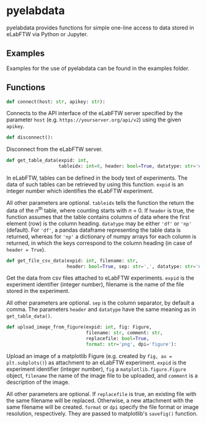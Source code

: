 # pyelabdata
pyelabdata provides functions for simple one-line access to data stored
in eLabFTW via Python or Jupyter.

## Examples
Examples for the use of pyelabdata can be found in the examples folder.

## Functions

```python
def connect(host: str, apikey: str):
```
Connects to the API interface of the eLabFTW server specified by the
parameter `host` (e.g. `https://yourserver.org/api/v2`) using the given
`apikey`.

```python
def disconnect():
```
Disconnect from the eLabFTW server.

```python
def get_table_data(expid: int, 
                   tableidx: int=0, header: bool=True, datatype: str='np'):
```
In eLabFTW, tables can be defined in the body text of experiments.
The data of such tables can be retrieved by using this function.
`expid` is an integer number which identifies the eLabFTW experiment.

All other parameters are optional. `tableidx` tells the function the
return the data of the *n*<sup>th</sup> table, where counting starts with *n* = 0.
If `header` is true, the function assumes that the table contains
columns of data where the first element (row) is the column heading.
`datatype` may be either `'df'` or `'np'` (default). For `'df'`, a pandas dataframe
representing the table data is returned, whereas for `'np'` a dictionary
of numpy arrays for each column is returned, in which the keys correspond
to the column heading (in case of `header = True`).

```python
def get_file_csv_data(expid: int, filename: str, 
                      header: bool=True, sep: str=',', datatype: str='np'):
```
Get the data from csv files attached to eLabFTW experiments.
`expid` is the experiment identifier (integer number), filename is
the name of the file stored in the experiment. 

All other parameters are optional. `sep` is the column separator,
by default a comma. The parameters `header` and `datatype` have the same
meaning as in `get_table_data()`.

```python
def upload_image_from_figure(expid: int, fig: Figure,
                             filename: str, comment: str,
                             replacefile: bool=True,
                             format: str='png', dpi='figure'):
```
Upload an image of a matplotlib Figure (e.g. created by `fig, ax = plt.subplots()`)
as attachment to an eLabFTW experiment. `expid` is the experiment identifier
(integer number), `fig` a `matplotlib.figure.Figure` object, `filename` the
name of the image file to be uploaded, and `comment` is a description of
the image.

All other parameters are optional. If `replacefile` is true, an existing 
file with the same filename will be replaced. Otherwise, a new attachment
with the same filename will be created. `format` or `dpi` specify the
file format or image resolution, respectively. They are passed to
matplotlib's `savefig()` function.
